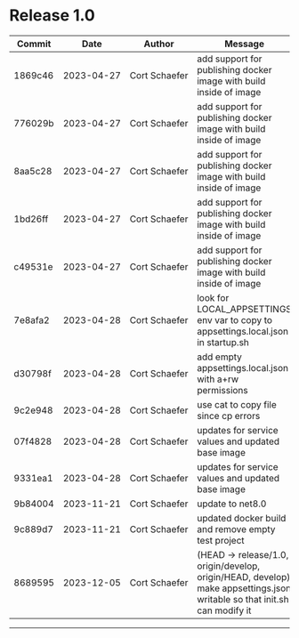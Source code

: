 
# Release 1.0

|Commit|Date|Author|Message|
|---|---|---|---|
| 1869c46 | <span style="white-space:nowrap;">2023-04-27</span> | <span style="white-space:nowrap;">Cort Schaefer</span> |  add support for publishing docker image with build inside of image
| 776029b | <span style="white-space:nowrap;">2023-04-27</span> | <span style="white-space:nowrap;">Cort Schaefer</span> |  add support for publishing docker image with build inside of image
| 8aa5c28 | <span style="white-space:nowrap;">2023-04-27</span> | <span style="white-space:nowrap;">Cort Schaefer</span> |  add support for publishing docker image with build inside of image
| 1bd26ff | <span style="white-space:nowrap;">2023-04-27</span> | <span style="white-space:nowrap;">Cort Schaefer</span> |  add support for publishing docker image with build inside of image
| c49531e | <span style="white-space:nowrap;">2023-04-27</span> | <span style="white-space:nowrap;">Cort Schaefer</span> |  add support for publishing docker image with build inside of image
| 7e8afa2 | <span style="white-space:nowrap;">2023-04-28</span> | <span style="white-space:nowrap;">Cort Schaefer</span> |  look for LOCAL_APPSETTINGS env var to copy to appsettings.local.json in startup.sh
| d30798f | <span style="white-space:nowrap;">2023-04-28</span> | <span style="white-space:nowrap;">Cort Schaefer</span> |  add empty appsettings.local.json with a+rw permissions
| 9c2e948 | <span style="white-space:nowrap;">2023-04-28</span> | <span style="white-space:nowrap;">Cort Schaefer</span> |  use cat to copy file since cp errors
| 07f4828 | <span style="white-space:nowrap;">2023-04-28</span> | <span style="white-space:nowrap;">Cort Schaefer</span> |  updates for service values and updated base image
| 9331ea1 | <span style="white-space:nowrap;">2023-04-28</span> | <span style="white-space:nowrap;">Cort Schaefer</span> |  updates for service values and updated base image
| 9b84004 | <span style="white-space:nowrap;">2023-11-21</span> | <span style="white-space:nowrap;">Cort Schaefer</span> |  update to net8.0
| 9c889d7 | <span style="white-space:nowrap;">2023-11-21</span> | <span style="white-space:nowrap;">Cort Schaefer</span> |  updated docker build and remove empty test project
| 8689595 | <span style="white-space:nowrap;">2023-12-05</span> | <span style="white-space:nowrap;">Cort Schaefer</span> |  (HEAD -> release/1.0, origin/develop, origin/HEAD, develop) make appsettings.json writable so that init.sh can modify it
****

